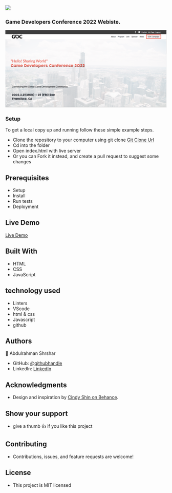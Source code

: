 ![](https://img.shields.io/badge/Microverse-blueviolet)

### Game Developers Conference 2022 Webiste.

![screenshot](images/screenshot.png)

### Setup

To get a local copy up and running follow these simple example steps.

- Clone the repository to your computer using git clone [Git Clone Url](https://github.com/abdulrahmanshr75/capstone-1.git)
- Cd into the folder
- Open index.html with live server
- Or you can Fork it instead, and create a pull request to suggest some changes

## Prerequisites

- Setup
- Install
- Run tests
- Deployment

## Live Demo

[Live Demo](https://abdulrahmanshr75.github.io/Game-Developer-Conference/)

## Built With

- HTML
- CSS
- JavaScript

## technology used

- Linters
- VScode
- html & css
- Javascript
- github

## Authors

👤 Abdulrahman Shrshar

- GitHub: [@githubhandle](https://github.com/abdulrahmanshr75)
- LinkedIn: [LinkedIn](https://www.linkedin.com/in/abdulrahman-shrshar-721144161/)

## Acknowledgments

- Design and inspiration by [Cindy Shin on Behance](https://www.behance.net/gallery/29845175/CC-Global-Summit-2015).

## Show your support

- give a thumb 👍 if you like this project

## Contributing

- Contributions, issues, and feature requests are welcome!

## License

- This project is MIT licensed
